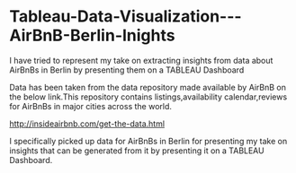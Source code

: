 # Tableau-Data-Visualization---AirBnB-Berlin-Inights
I have tried to represent my take on extracting insights from data about AirBnBs in Berlin by presenting them on a TABLEAU Dashboard

Data has been taken from the data repository made available by AirBnB on the below link.This repository contains listings,availability calendar,reviews for AirBnBs in major cities across the world.

http://insideairbnb.com/get-the-data.html

I specifically picked up data for AirBnBs in Berlin for presenting my take on insights that can be generated from it by presenting it on a TABLEAU Dashboard.
